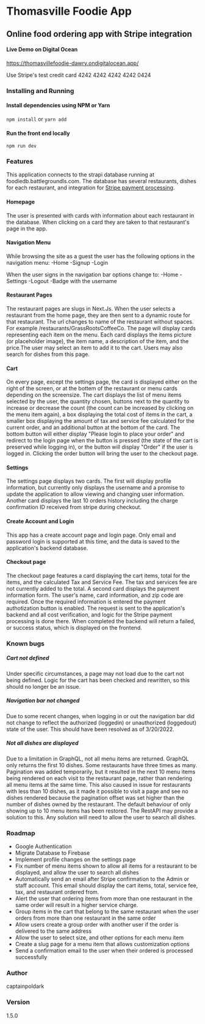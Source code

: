 # Thomasville Foodie App

## Online food ordering app with Stripe integration

#### Live Demo on Digital Ocean

https://thomasvillefoodie-dawry.ondigitalocean.app/

Use Stripe's test credit card
4242 4242 4242 4242 0424 <Any Zipcode>

### Installing and Running

#### Install dependencies using NPM or Yarn

`npm install` or `yarn add`

#### Run the front end locally

`npm run dev`

### Features

This application connects to the strapi database running at foodiedb.battlegroundls.com. The database has several restaurants, dishes for each restaurant, and integration for [Stripe payment processing](https://stripe.com/docs/development/quickstart).

#### Homepage

The user is presented with cards with information about each restaurant in the database. When clicking on a card they are taken to that restaurant's page in the app.

#### Navigation Menu

While browsing the site as a guest the user has the following options in the navigation menu:
-Home
-Signup
-Login

When the user signs in the navigation bar options change to:
-Home
-Settings
-Logout
-Badge with the username

#### Restaurant Pages

The restaurant pages are slugs in Next.Js. When the user selects a restaurant from the home page, they are then sent to a dynamic route for that restaurant. The url changes to name of the restaurant without spaces. For example /restaurants/GrassRootsCoffeeCo. The page will display cards representing each item on the menu. Each card displays the items picture (or placeholder image), the item name, a description of the item, and the price.The user may select an item to add it to the cart. Users may also search for dishes from this page.

#### Cart

On every page, except the settings page, the card is displayed either on the right of the screen, or at the bottem of the restaurant or menu cards depending on the screensize. The cart displays the list of menu items selected by the user, the quantity chosen, buttons next to the quantity to increase or decrease the count (the count can be increased by clicking on the menu item again), a box displaying the total cost of items in the cart, a smaller box displaying the amount of tax and service fee calculated for the current order, and an additional button at the bottom of the card. The bottom button will either display "Please login to place your order" and redirect to the login page when the button is pressed (the state of the cart is preserved while logging in), or the button will display "Order" if the user is logged in. Clicking the order button will bring the user to the checkout page. 

#### Settings

The settings page displays two cards. The first will display profile information, but currently only displays the username and a promise to update the application to allow viewing and changing user information. Another card displays the last 10 orders history including the charge confirmation ID received from stripe during checkout.

#### Create Account and Login

This app has a create account page and login page. Only email and password login is supported at this time, and the data is saved to the application's backend database.

#### Checkout page

The checkout page features a card displaying the cart items, total for the items, and the calculated Tax and Service Fee. The tax and services fee are not currently added to the total. A second card displays the payment information form. The user's name, card information, and zip code are required. Once the required information is entered the payment authotization button is enabled. The request is sent to the application's backend and all cost verification, and logic for the Stripe payment processing is done there. When completed the backend will return a failed, or success status, which is displayed on the frontend.

### Known bugs

##### Cart not defined

Under specific circumstances, a page may not load due to the cart not being defined. Logic for the cart has been checked and rewritten, so this should no longer be an issue.

##### Navigation bar not changed

Due to some recent changes, when logging in or out the navigation bar did not change to reflect the authorized (loggedin) or unauthorized (loggedout) state of the user. This should have been resolved as of 3/20/2022.

##### Not all dishes are displayed

Due to a limitation in GraphQL, not all menu items are returned. GraphQL only returns the first 10 dishes. Some restaurants have three times as many. Pagination was added temporarily, but it resulted in the next 10 menu items being rendered on each visit to the restaurant page, rather than rendering all menu items at the same time. This also caused in issue for restaurants with less than 10 dishes, as it made it possible to visit a page and see no dishes rendered because the pagination offset was set higher than the number of dishes owned by the restaurant. The default behaviour of only showing up to 10 menu items has been restored. The RestAPI may provide a solution to this. Any solution will need to allow the user to search all dishes.

### Roadmap

- Google Authentication
- Migrate Database to Firebase
- Implement profile changes on the settings page
- Fix number of menu items shown to allow all items for a restaurant to be displayed, and allow the user to search  all dishes
- Automatically send an email after Stripe confirmation to the Admin or staff account. This email should display the cart items, total, service fee, tax, and restaurant ordered from.
- Alert the user that ordering items from more than one restaurant in the same order will result in a higher service charge.
- Group items in the cart that belong to the same restaurant when the user orders from more than one restaurant in the same order
- Allow users create a group order with another user if the order is delivered to the same address
- Allow the user to select size, and other options for each menu item
- Create a slug page for a menu item that allows customization options
- Send a confirmation email to the user when their ordered is processed successfully

### Author

captainpoldark

### Version

1.5.0

